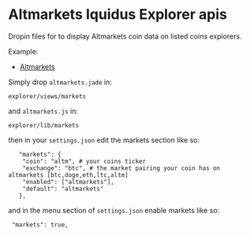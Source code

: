 Altmarkets Iquidus Explorer apis
================
 Dropin files for to display Altmarkets coin data on listed coins explorers.
 
 Example:
 
 *  [Altmarkets](http://altmarketscoin.xyz:3001/markets/altmarkets)
 
Simply drop `altmarkets.jade` in:

    explorer/views/markets

and `altmarkets.js` in:

    explorer/lib/markets


then in your `settings.json` edit the markets section like so:


       "markets": {
        "coin": "altm", # your coins ticker
        "exchange": "btc", # the market pairing your coin has on altmarkets [btc,doge,eth,ltc,altm]
        "enabled": ["altmarkets"], 
        "default": "altmarkets"
       },
       
and in the menu section of `settings.json` enable markets like so:

     "markets": true,
     



